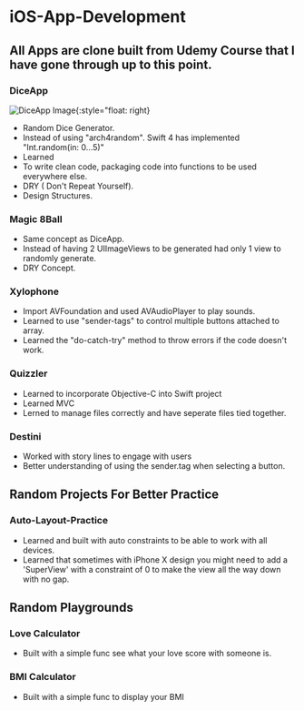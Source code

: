 # iOS-App-Development

## All Apps are clone built from Udemy Course that I have gone through up to this point.

### DiceApp
![DiceApp Image](https://i.imgur.com/QidjRno.png){:style="float: right}
- Random Dice Generator.
- Instead of using "arch4random". Swift 4 has implemented "Int.random(in: 0...5)"
- Learned
 - To write clean code, packaging code into functions to be used everywhere else. 
 - DRY ( Don't Repeat Yourself).
 - Design Structures.

### Magic 8Ball
- Same concept as DiceApp.
- Instead of having 2 UIImageViews to be generated had only 1 view to randomly generate. 
- DRY Concept.

### Xylophone
- Import AVFoundation and used AVAudioPlayer to play sounds.
- Learned to use "sender-tags" to control multiple buttons attached to array.
- Learned the "do-catch-try" method to throw errors if the code doesn't work.

### Quizzler
- Learned to incorporate Objective-C into Swift project
- Learned MVC
- Lerned to manage files correctly and have seperate files tied together.

### Destini
- Worked with story lines to engage with users
- Better understanding of using the sender.tag when selecting a button.


## Random Projects For Better Practice

### Auto-Layout-Practice
- Learned and built with auto constraints to be able to work with all devices.
- Learned that sometimes with iPhone X design you might need to add a 'SuperView' with a constraint of 0 to make the view all the way down with no gap.

## Random Playgrounds

### Love Calculator
- Built with a simple func see what your love score with someone is.

### BMI Calculator
- Built with a simple func to display your BMI
